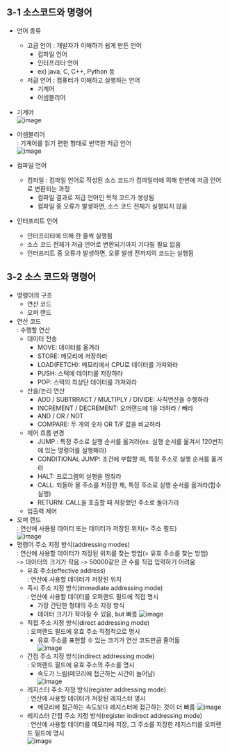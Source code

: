 ## 3-1 소스코드와 명령어
* 언어 종류
  - 고급 언어
    : 개발자가 이해하기 쉽게 만든 언어
    + 컴파일 언어
    + 인터프리터 언어
    + ex) java, C, C++, Python 등
  - 저급 언어
    : 컴퓨터가 이해하고 실행하는 언어
    + 기계어
    + 어셈블리어
   
* 기계어  
![image](https://github.com/a0lim-java/cs/assets/104348646/f6a9ea8a-4b71-4eaf-84aa-3331f8754bdd)
* 어셈블리어  
  : 기계어를 읽기 편한 형태로 번역한 저급 언어  
  ![image](https://github.com/a0lim-java/cs/assets/104348646/4adb1114-2517-49fb-8467-d67fce365fa7)

* 컴파일 언어  
  - 컴파일
    : 컴파일 언어로 작성된 소스 코드가 컴파일러에 의해 한번에 저급 언어로 변환되는 과정
    + 컴파일 결과로 저급 언어인 목적 코드가 생성됨
    + 컴파일 중 오류가 발생하면, 소스 코드 전체가 실행되지 않음
* 인터프리트 언어
  - 인터프리터에 의해 한 줄씩 실행됨
  - 소스 코드 전체가 저급 언어로 변환되기까지 기다릴 필요 없음
  - 인터프리트 중 오류가 발생하면, 오류 발생 전까지의 코드는 실행됨

## 3-2 소스 코드와 명령어
* 명령어의 구조
  - 연산 코드
  - 오퍼 랜드
* 연산 코드  
  : 수행할 연산
  + 데이터 전송  
    * MOVE: 데이터를 옮겨라
    * STORE: 메모리에 저장하라
    * LOAD(FETCH): 메모리에서 CPU로 데이터를 가져와라
    * PUSH: 스택에 데이터를 저장하라
    * POP: 스택의 최상단 데이터를 가져와라
  + 산술/논리 연산  
    * ADD / SUBTRRACT / MULTIPLY / DIVIDE: 사칙연산을 수행하라
    * INCREMENT / DECREMENT: 오퍼랜드에 1을 더하라 / 빼라
    * AND / OR / NOT
    * COMPARE: 두 개의 숫자 OR T/F 값을 비교하라
  + 제어 흐름 변경
    * JUMP : 특정 주소로 실행 순서를 옮겨라(ex. 실행 순서를 옮겨서 120번지에 있는 명령어를 실행해라)
    * CONDITIONAL JUMP: 조건에 부합할 때, 특정 주소로 실행 순서를 옮겨라
    * HALT: 프로그램의 실행을 멈춰라
    * CALL: 되돌아 올 주소를 저장한 채, 특정 주소로 실행 순서를 옮겨라(함수 실행)
    * RETURN: CALL을 호출할 때 저장했던 주소로 돌아가라
  + 입출력 제어
* 오퍼 랜드  
  : 연산에 사용될 데이터 또는 데이터가 저장된 위치(= 주소 필드)  
  ![image](https://github.com/a0lim-java/cs/assets/104348646/371e6d06-097c-4b65-a009-835a5a17add5)  
* 명령어 주소 지정 방식(addressing modes)  
  : 연산에 사용할 데이터가 저장된 위치를 찾는 방법(= 유효 주소를 찾는 방법)  
    -> 데이터의 크기가 작음 -> 50000같은 큰 수를 직접 입력하기 어려움
  - 유효 주소(effective address)  
    : 연산에 사용할 데이터가 저장된 위치
  - 즉시 주소 지정 방식(immediate addressing mode)  
    : 연산에 사용할 데이터를 오퍼랜드 필드에 직접 명시
    + 가장 간단한 형태의 주소 지정 방식
    + 데이터 크기가 작아질 수 있음, but 빠름
      ![image](https://github.com/a0lim-java/cs/assets/104348646/3a7bbb6b-40fa-4b45-8d2b-da4d7f08dd6c)
  - 직접 주소 지정 방식(direct addressing mode)  
    : 오퍼랜드 필드에 유효 주소 직접적으로 명시
    + 유효 주소를 표현할 수 있는 크기가 연산 코드만큼 줄어듦  
      ![image](https://github.com/a0lim-java/cs/assets/104348646/8b922a85-74ba-4dd9-97c0-be05f358da12)
  - 간접 주소 지정 방식(indirect addressing mode)  
    : 오퍼랜드 필드에 유효 주소의 주소를 명시
    +  속도가 느림(메모리에 접근하는 시간이 늘어남)  
      ![image](https://github.com/a0lim-java/cs/assets/104348646/5c6a582d-90ce-483e-8bc5-221094eae6c0)
  - 레지스터 주소 지정 방식(register addressing mode)  
    : 연산에 사용할 데이터가 저장된 레지스터 명시
    + 메모리에 접근하는 속도보다 레지스터에 접근하는 것이 더 빠름
      ![image](https://github.com/a0lim-java/cs/assets/104348646/ef77e96b-a811-433a-bed7-0412d97a8461)
  - 레지스터 간접 주소 지정 방식(register indirect addressing mode)  
    : 연산에 사용할 데이터를 메모리에 저장, 그 주소를 저장한 레지스터를 오퍼랜드 필드에 명시  
      ![image](https://github.com/a0lim-java/cs/assets/104348646/e76b5e7c-79c4-4192-95aa-ac581cacb602)


      




